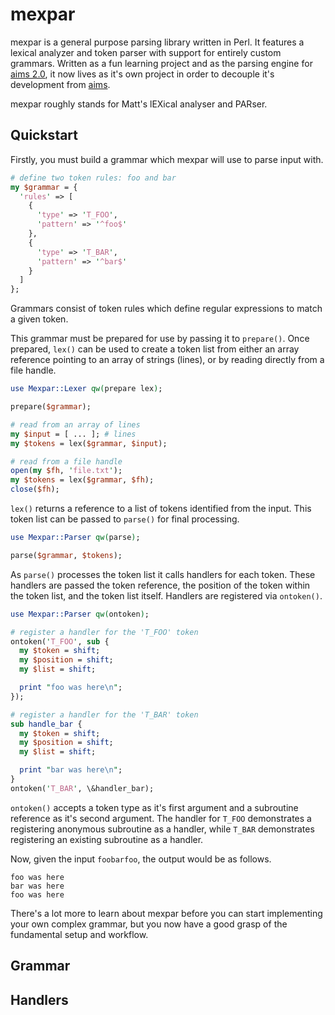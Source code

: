 mexpar
======

mexpar is a general purpose parsing library written in Perl. It features a
lexical analyzer and token parser with support for entirely custom grammars.
Written as a fun learning project and as the parsing engine for [aims 2.0][aims],
it now lives as it's own project in order to decouple it's development from
[aims][aims].

[aims]: https://bueller.ca/software/aims

mexpar roughly stands for Matt's lEXical analyser and PARser.

Quickstart
----------

Firstly, you must build a grammar which mexpar will use to parse input with.

```perl
# define two token rules: foo and bar
my $grammar = {
  'rules' => [
    {
      'type' => 'T_FOO',
      'pattern' => '^foo$'
    },
    {
      'type' => 'T_BAR',
      'pattern' => '^bar$'
    }
  ]
};
```

Grammars consist of token rules which define regular expressions to match a
given token.

This grammar must be prepared for use by passing it to `prepare()`. Once
prepared, `lex()` can be used to create a token list from either an array
reference pointing to an array of strings (lines), or by reading directly from a
file handle.

```perl
use Mexpar::Lexer qw(prepare lex);

prepare($grammar);

# read from an array of lines
my $input = [ ... ]; # lines
my $tokens = lex($grammar, $input);

# read from a file handle
open(my $fh, 'file.txt');
my $tokens = lex($grammar, $fh);
close($fh);
```

`lex()` returns a reference to a list of tokens identified from the input. This
token list can be passed to `parse()` for final processing.

```perl
use Mexpar::Parser qw(parse);

parse($grammar, $tokens);
```

As `parse()` processes the token list it calls handlers for each token. These
handlers are passed the token reference, the position of the token within the
token list, and the token list itself. Handlers are registered via `ontoken()`.

```perl
use Mexpar::Parser qw(ontoken);

# register a handler for the 'T_FOO' token
ontoken('T_FOO', sub {
  my $token = shift;
  my $position = shift;
  my $list = shift;  

  print "foo was here\n";
});

# register a handler for the 'T_BAR' token
sub handle_bar {
  my $token = shift;
  my $position = shift;
  my $list = shift;

  print "bar was here\n";
}
ontoken('T_BAR', \&handler_bar);
```

`ontoken()` accepts a token type as it's first argument and a subroutine
reference as it's second argument. The handler for `T_FOO` demonstrates a
registering anonymous subroutine as a handler, while `T_BAR` demonstrates
registering an existing subroutine as a handler.

Now, given the input `foobarfoo`, the output would be as follows.

```
foo was here
bar was here
foo was here
```

There's a lot more to learn about mexpar before you can start implementing your
own complex grammar, but you now have a good grasp of the fundamental setup and
workflow.

Grammar
-------

Handlers
--------
